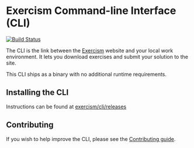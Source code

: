 # Exercism Command-line Interface (CLI)

[![Build Status](https://travis-ci.org/exercism/cli.svg?branch=master)](https://travis-ci.org/exercism/cli)

The CLI is the link between the [Exercism][exercism] website and your local work environment. It lets you download exercises and submit your solution to the site.

This CLI ships as a binary with no additional runtime requirements.

## Installing the CLI

Instructions can be found at [exercism/cli/releases](https://github.com/exercism/cli/releases)

## Contributing

If you wish to help improve the CLI, please see the [Contributing guide][contributing].

[exercism]: http://exercism.io
[contributing]: /CONTRIBUTING.md
